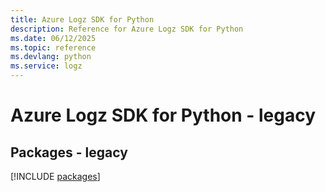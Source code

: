 ```yaml
---
title: Azure Logz SDK for Python
description: Reference for Azure Logz SDK for Python
ms.date: 06/12/2025
ms.topic: reference
ms.devlang: python
ms.service: logz
---
```

# Azure Logz SDK for Python - legacy
## Packages - legacy
[!INCLUDE [packages](logz-index.md)]